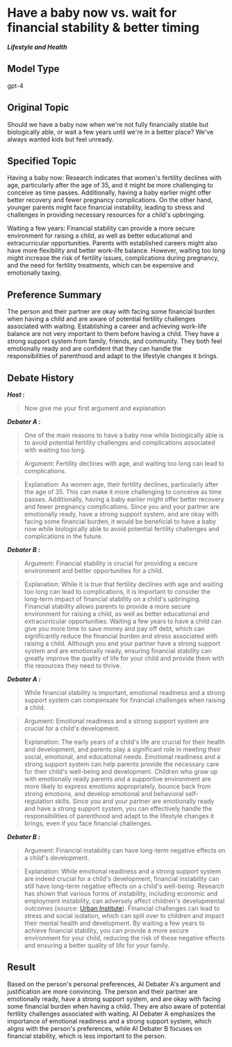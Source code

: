 # Have a baby now vs. wait for financial stability & better timing

***Lifestyle and Health***



## Model Type

gpt-4

## Original Topic

Should we have a baby now when we're not fully financially stable but biologically able, or wait a few years until we're in a better place? We've always wanted kids but feel unready.

## Specified Topic

Having a baby now: Research indicates that women's fertility declines with age, particularly after the age of 35, and it might be more challenging to conceive as time passes. Additionally, having a baby earlier might offer better recovery and fewer pregnancy complications. On the other hand, younger parents might face financial instability, leading to stress and challenges in providing necessary resources for a child's upbringing.

Waiting a few years: Financial stability can provide a more secure environment for raising a child, as well as better educational and extracurricular opportunities. Parents with established careers might also have more flexibility and better work-life balance. However, waiting too long might increase the risk of fertility issues, complications during pregnancy, and the need for fertility treatments, which can be expensive and emotionally taxing.

## Preference Summary

The person and their partner are okay with facing some financial burden when having a child and are aware of potential fertility challenges associated with waiting. Establishing a career and achieving work-life balance are not very important to them before having a child. They have a strong support system from family, friends, and community. They both feel emotionally ready and are confident that they can handle the responsibilities of parenthood and adapt to the lifestyle changes it brings.

## Debate History



***Host :***

> Now give me your first argument and explanation



***Debater A :***

> One of the main reasons to have a baby now while biologically able is to avoid potential fertility challenges and complications associated with waiting too long.

> Argument: Fertility declines with age, and waiting too long can lead to complications.

> Explanation: As women age, their fertility declines, particularly after the age of 35. This can make it more challenging to conceive as time passes. Additionally, having a baby earlier might offer better recovery and fewer pregnancy complications. Since you and your partner are emotionally ready, have a strong support system, and are okay with facing some financial burden, it would be beneficial to have a baby now while biologically able to avoid potential fertility challenges and complications in the future.



***Debater B :***

> Argument: Financial stability is crucial for providing a secure environment and better opportunities for a child.

> Explanation: While it is true that fertility declines with age and waiting too long can lead to complications, it is important to consider the long-term impact of financial stability on a child's upbringing. Financial stability allows parents to provide a more secure environment for raising a child, as well as better educational and extracurricular opportunities. Waiting a few years to have a child can give you more time to save money and pay off debt, which can significantly reduce the financial burden and stress associated with raising a child. Although you and your partner have a strong support system and are emotionally ready, ensuring financial stability can greatly improve the quality of life for your child and provide them with the resources they need to thrive.



***Debater A :***

> While financial stability is important, emotional readiness and a strong support system can compensate for financial challenges when raising a child.

> Argument: Emotional readiness and a strong support system are crucial for a child's development.

> Explanation: The early years of a child's life are crucial for their health and development, and parents play a significant role in meeting their social, emotional, and educational needs. Emotional readiness and a strong support system can help parents provide the necessary care for their child's well-being and development. Children who grow up with emotionally ready parents and a supportive environment are more likely to express emotions appropriately, bounce back from strong emotions, and develop emotional and behavioral self-regulation skills. Since you and your partner are emotionally ready and have a strong support system, you can effectively handle the responsibilities of parenthood and adapt to the lifestyle changes it brings, even if you face financial challenges.



***Debater B :***

> Argument: Financial instability can have long-term negative effects on a child's development.

> Explanation: While emotional readiness and a strong support system are indeed crucial for a child's development, financial instability can still have long-term negative effects on a child's well-being. Research has shown that various forms of instability, including economic and employment instability, can adversely affect children's developmental outcomes (source: [Urban Institute](https://www.urban.org/sites/default/files/publication/32756/412899-What-Are-the-Effects-of-Instability-on-Child-Development-.PDF)). Financial challenges can lead to stress and social isolation, which can spill over to children and impact their mental health and development. By waiting a few years to achieve financial stability, you can provide a more secure environment for your child, reducing the risk of these negative effects and ensuring a better quality of life for your family.



## Result

Based on the person's personal preferences, AI Debater A's argument and justification are more convincing. The person and their partner are emotionally ready, have a strong support system, and are okay with facing some financial burden when having a child. They are also aware of potential fertility challenges associated with waiting. AI Debater A emphasizes the importance of emotional readiness and a strong support system, which aligns with the person's preferences, while AI Debater B focuses on financial stability, which is less important to the person.